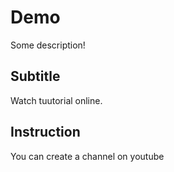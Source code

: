 # Demo

Some description! 


## Subtitle 

Watch tuutorial online.

## Instruction
You can create a channel on youtube


